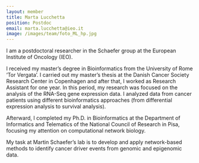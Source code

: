 ```yaml
---
layout: member
title: Marta Lucchetta
position: Postdoc
email: marta.lucchetta@ieo.it
image: /images/team/foto_ML_hp.jpg
---
```


I am a postdoctoral researcher in the Schaefer group at the European Institute of Oncology (IEO).

I received my master’s degree in Bioinformatics from the University of Rome ‘Tor Vergata’. I carried out my master’s thesis at the Danish Cancer Society Research Center in Copenhagen and after that, I worked as Research Assistant for one year. In this period, my research was focused on the analysis of the RNA-Seq gene expression data. I analyzed data from cancer patients using different bioinformatics approaches (from differential expression analysis to survival analysis).

Afterward, I completed my Ph.D. in Bioinformatics at the Department of Informatics and Telematics of the National Council of Research in Pisa, focusing my attention on computational network biology.

My task at Martin Schaefer’s lab is to develop and apply network-based methods to identify cancer driver events from genomic and epigenomic data.
